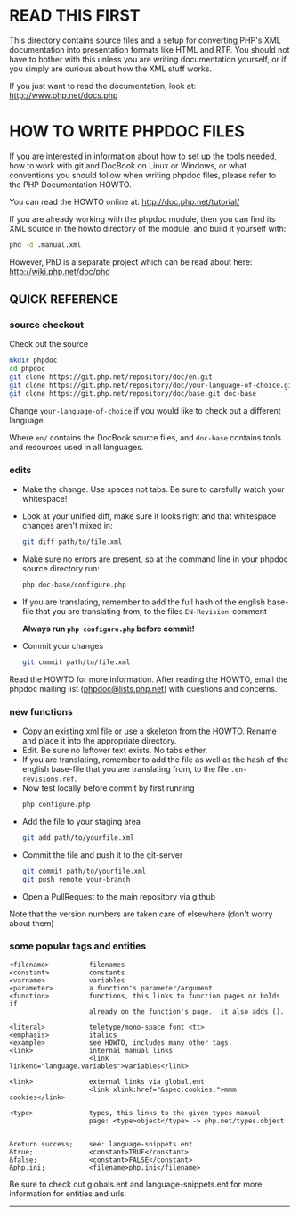 
# READ THIS FIRST
    
This directory contains source files and a setup for converting
PHP's XML documentation into presentation formats like HTML and
RTF. You should not have to bother with this unless you are
writing documentation yourself, or if you simply are curious
about how the XML stuff works.

If you just want to read the documentation, look at:
http://www.php.net/docs.php

# HOW TO WRITE PHPDOC FILES

If you are interested in information about how to
set up the tools needed, how to work with git and
DocBook on Linux or Windows, or what conventions you
should follow when writing phpdoc files, please refer
to the PHP Documentation HOWTO.
     
You can read the HOWTO online at: http://doc.php.net/tutorial/
    
If you are already working with the phpdoc module,
then you can find its XML source in the howto directory
of the module, and build it yourself with:

```bash
phd -d .manual.xml
```

However, PhD is a separate project which can be read about here:
http://wiki.php.net/doc/phd

## QUICK REFERENCE

### source checkout
  
Check out the source

```bash
mkdir phpdoc
cd phpdoc
git clone https://git.php.net/repository/doc/en.git
git clone https://git.php.net/repository/doc/your-language-of-choice.git
git clone https://git.php.net/repository/doc/base.git doc-base
```

Change `your-language-of-choice` if you would like to check out a different language.
         
Where `en/` contains the DocBook source files, and `doc-base` contains tools
and resources used in all languages.
  
### edits
    
* Make the change.  Use spaces not tabs.  Be sure to carefully watch your whitespace!
* Look at your unified diff, make sure it looks right and that whitespace changes aren't mixed in:
  ```bash
  git diff path/to/file.xml
  ```
  	 
* Make sure no errors are present, so at the command line in your phpdoc source directory run:
  ```bash
  php doc-base/configure.php
  ```  
* If you are translating, remember to add the full hash of the english base-file that you are translating 
  from, to the files `EN-Revision`-comment
  
  **Always run `php configure.php` before commit!**
* Commit your changes
  ```bash
  git commit path/to/file.xml
  ```
	 
Read the HOWTO for more information.  After reading the HOWTO,
email the phpdoc mailing list (phpdoc@lists.php.net) with questions 
and concerns.

### new functions
  
* Copy an existing xml file or use a skeleton from the HOWTO. 
  Rename and place it into the appropriate directory.
* Edit.  Be sure no leftover text exists.  No tabs either.
* If you are translating, remember to add the file as well as the hash of the english 
  base-file that you are translating from, to the file `.en-revisions.ref`.
* Now test locally before commit by first running
  ```bash
  php configure.php
  ```
* Add the file to your staging area
  ```bash
  git add path/to/yourfile.xml
  ```
* Commit the file and push it to the git-server
  ```bash
  git commit path/to/yourfile.xml
  git push remote your-branch
  ```
* Open a PullRequest to the main repository via github
  
Note that the version numbers are taken care of elsewhere (don't worry 
about them)

### some popular tags and entities
   
    <filename>          filenames
    <constant>          constants
    <varname>           variables
    <parameter>         a function's parameter/argument
    <function>          functions, this links to function pages or bolds if 
                        already on the function's page.  it also adds ().
    
    <literal>           teletype/mono-space font <tt>
    <emphasis>          italics
    <example>           see HOWTO, includes many other tags.
    <link>              internal manual links
                        <link linkend="language.variables">variables</link>
    
    <link>              external links via global.ent
                        <link xlink:href="&spec.cookies;">mmm cookies</link>                        
    
    <type>              types, this links to the given types manual
                        page: <type>object</type> -> php.net/types.object
    

    &return.success;    see: language-snippets.ent
    &true;              <constant>TRUE</constant>
    &false;             <constant>FALSE</constant>
    &php.ini;           <filename>php.ini</filename>

 Be sure to check out globals.ent and language-snippets.ent for
 more information for entities and urls.

---------------------------------------------------------------------------
